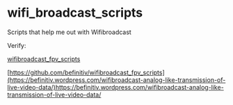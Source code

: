 # wifi_broadcast_scripts
Scripts that help me out with Wifibroadcast

Verify: 

[wifibroadcast_fpv_scripts](https://github.com/befinitiv/wifibroadcast_fpv_scripts)

[https://github.com/befinitiv/wifibroadcast_fpv_scripts](https://befinitiv.wordpress.com/wifibroadcast-analog-like-transmission-of-live-video-data/)https://befinitiv.wordpress.com/wifibroadcast-analog-like-transmission-of-live-video-data/

